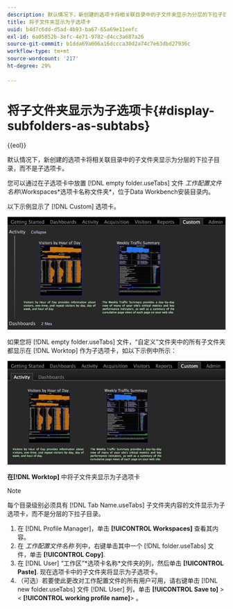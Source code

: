 ```yaml
---
description: 默认情况下，新创建的选项卡将相关联目录中的子文件夹显示为分层的下拉子目录，而不是子选项卡。
title: 将子文件夹显示为子选项卡
uuid: b4d7c6dd-d5ad-4b93-ba67-65a69e11eefc
exl-id: 6a05852b-3efc-4e71-9782-d4cc3a687a26
source-git-commit: b1dda69a606a16dccca30d2a74c7e63dbd27936c
workflow-type: tm+mt
source-wordcount: '217'
ht-degree: 29%

---
```


# 将子文件夹显示为子选项卡{#display-subfolders-as-subtabs}

{{eol}}

默认情况下，新创建的选项卡将相关联目录中的子文件夹显示为分层的下拉子目录，而不是子选项卡。

您可以通过在子选项卡中放置 [!DNL empty folder.useTabs] 文件 *工作配置文件名称*\Workspaces\*选项卡名称文件夹*，位于Data Workbench安装目录内。

以下示例显示了 [!DNL Custom] 选项卡。

![](assets/client-sub.png)

如果您将 [!DNL empty folder.useTabs] 文件，“自定义”文件夹中的所有子文件夹都显示在 [!DNL Worktop] 作为子选项卡，如以下示例中所示：

![](assets/client-sub2.png)

**在[!DNL Worktop]** 中将子文件夹显示为子选项卡

>[!NOTE]
>
>每个目录级别必须具有 [!DNL Tab Name.useTabs] 子文件夹内容的文件显示为子选项卡，而不是分层的下拉子目录。

1. 在 [!DNL Profile Manager]，单击 **[!UICONTROL Workspaces]** 查看其内容。
1. 在 *工作配置文件名称* 列中，右键单击其中一个 [!DNL folder.useTabs] 文件，单击 **[!UICONTROL Copy]**.
1. 在 [!DNL User] “工作区”\*选项卡名称*文件夹的列，然后单击 **[!UICONTROL Paste]**. 现在选项卡中的子文件夹将显示为子选项卡。
1. （可选）若要使此更改对工作配置文件的所有用户可用，请右键单击 [!DNL new folder.useTabs] 文件 [!DNL User] 列，单击 **[!UICONTROL Save to]** > &lt; **[!UICONTROL working profile name]**> 。
